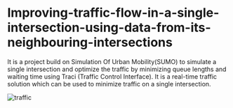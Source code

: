 # Improving-traffic-flow-in-a-single-intersection-using-data-from-its-neighbouring-intersections
It is a project build on Simulation Of Urban Mobility(SUMO) to simulate a single intersection and optimize the traffic by minimizing queue lengths and waiting time using Traci (Traffic Control Interface). It is a real-time traffic solution which can be used to minimize traffic on a single intersection.

![traffic](https://user-images.githubusercontent.com/39768163/97669578-6bc88d00-1aaa-11eb-9629-35fb7fe8d778.gif)
